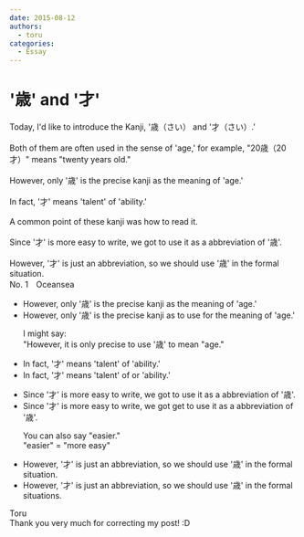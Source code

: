 ```yaml
---
date: 2015-08-12
authors:
  - toru
categories:
  - Essay
---
```


<h1 id="subject_show">'歳' and '才'</h1>
<div class="date" hidden>Aug 12, 2015 09:11</div>
<div id="post"><div id="body_show_ori">
Today, I'd like to introduce the Kanji, '歳（さい） and '才（さい）.'<br/><br/>Both of them are often used in the sense of 'age,' for example, "20歳（20才）" means "twenty years old."<br/><br/>However, only '歳' is the precise kanji as the meaning of 'age.'<br/><br/>In fact, '才' means 'talent' of 'ability.'<br/><br/>A common point of these kanji was how to read it.<br/><br/>Since '才' is more easy to write, we got to use it as a abbreviation of '歳'.<br/><br/>However, '才' is just an abbreviation, so we should use '歳' in the formal situation.
</div></div>

<!-- more -->

<div id="block"><div class="first_name"> No. 1　<span class="just_name">Oceansea</span></div><div id="block2">
<ul class="correction_field">
<li class="incorrect">However, only '歳' is the precise kanji as the meaning of 'age.'</li>
<li class="corrected correct">
However, only '歳' is the precise kanji <span class="sline">as </span><span class="f_blue">to use for </span>the meaning of 'age.'
<p class="correction_comment">I might say:<br/>"However, it is only precise to use '歳' to mean "age."</p>
</li>
</ul>
<ul class="correction_field">
<li class="incorrect">In fact, '才' means 'talent' of 'ability.'</li>
<li class="corrected correct">
In fact, '才' means 'talent' <span class="f_red"><span class="sline">of </span></span><span class="f_blue">or </span>'ability.'
</li>
</ul>
<ul class="correction_field">
<li class="incorrect">Since '才' is more easy to write, we got to use it as a abbreviation of '歳'.</li>
<li class="corrected correct">
Since '才' is more easy to write, we <span class="f_red"><span class="sline">got </span></span><span class="f_blue">get </span>to use it as a abbreviation of '歳'.
<p class="correction_comment">You can also say "easier."<br/>"easier" = "more easy"</p>
</li>
</ul>
<ul class="correction_field">
<li class="incorrect">However, '才' is just an abbreviation, so we should use '歳' in the formal situation.</li>
<li class="corrected correct">
However, '才' is just an abbreviation, so we should use '歳' in <span class="f_red"><span class="sline">the </span></span>formal situation<span class="f_red">s</span>.
</li>
</ul>
</div><div class="name"><span class="just_name">Toru</span><br>
Thank you very much for correcting my post! :D
</div>
</div>
